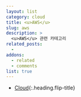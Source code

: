 ```yaml
---
layout: list
category: cloud
title: <u>AWS</u>
slug: aws
description: >
  <u>AWS</u> 관련 카테고리
related_posts:
  -
addons:
  - related
  - comments
list: true
---
```


* [Cloud]{:.heading.flip-title}

[Cloud]: /cloud/
